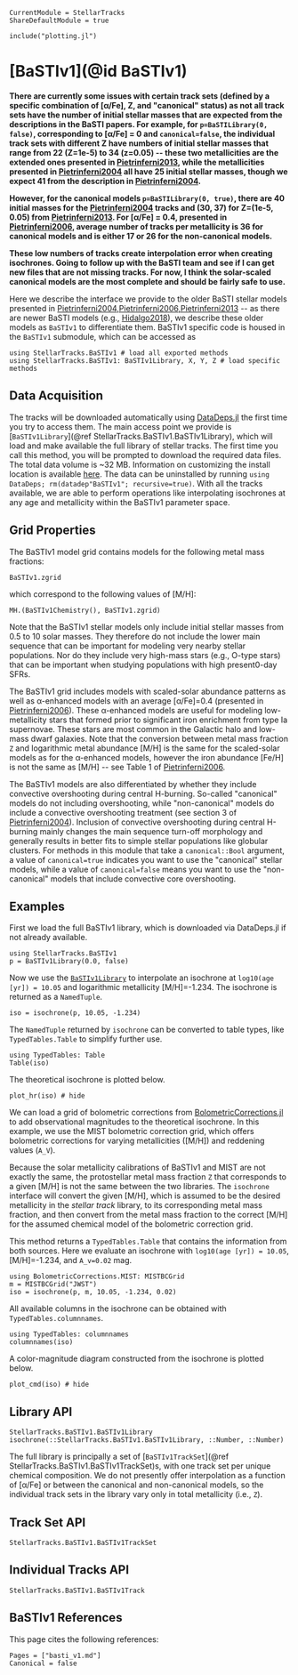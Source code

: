 ```@meta
CurrentModule = StellarTracks
ShareDefaultModule = true
```

```@setup
include("plotting.jl")
```

# [BaSTIv1](@id BaSTIv1)

**There are currently some issues with certain track sets (defined by a specific combination of \[α/Fe\], Z, and "canonical" status) as not all track sets have the number of initial stellar masses that are expected from the descriptions in the BaSTI papers. For example, for `p=BaSTILibrary(0, false)`, corresponding to \[α/Fe\] = 0 and `canonical=false`, the individual track sets with different Z have numbers of initial stellar masses that range from 22 (Z=1e-5) to 34 (z=0.05) -- these two metallicities are the extended ones presented in [Pietrinferni2013](@citet), while the metallicities presented in [Pietrinferni2004](@citet) all have 25 initial stellar masses, though we expect 41 from the description in [Pietrinferni2004](@citet).**

**However, for the canonical models `p=BaSTILibrary(0, true)`, there are 40 initial masses for the [Pietrinferni2004](@citet) tracks and (30, 37) for Z=(1e-5, 0.05) from [Pietrinferni2013](@citet). For \[α/Fe\] = 0.4, presented in [Pietrinferni2006](@citet), average number of tracks per metallicity is 36 for canonical models and is either 17 or 26 for the non-canonical models.**

**These low numbers of tracks create interpolation error when creating isochrones. Going to follow up with the BaSTI team and see if I can get new files that are not missing tracks. For now, I think the solar-scaled canonical models are the most complete and should be fairly safe to use.**

Here we describe the interface we provide to the older BaSTI stellar models presented in [Pietrinferni2004,Pietrinferni2006,Pietrinferni2013](@citet) -- as there are newer BaSTI models (e.g., [Hidalgo2018](@citet)), we describe these older models as `BaSTIv1` to differentiate them. BaSTIv1 specific code is housed in the `BaSTIv1` submodule, which can be accessed as

```@example
using StellarTracks.BaSTIv1 # load all exported methods
using StellarTracks.BaSTIv1: BaSTIv1Library, X, Y, Z # load specific methods
```

## Data Acquisition

The tracks will be downloaded automatically using [DataDeps.jl](https://github.com/oxinabox/DataDeps.jl) the first time you try to access them. The main access point we provide is [`BaSTIv1Library`](@ref StellarTracks.BaSTIv1.BaSTIv1Library), which will load and make available the full library of stellar tracks. The first time you call this method, you will be prompted to download the required data files. The total data volume is ~32 MB. Information on customizing the install location is available [here](https://www.oxinabox.net/DataDeps.jl/stable/z10-for-end-users/). The data can be uninstalled by running `using DataDeps; rm(datadep"BaSTIv1"; recursive=true)`. With all the tracks available, we are able to perform operations like interpolating isochrones at any age and metallicity within the BaSTIv1 parameter space.

## Grid Properties
The BaSTIv1 model grid contains models for the following metal mass fractions:

```@example
BaSTIv1.zgrid
```

which correspond to the following values of \[M/H\]:

```@example
MH.(BaSTIv1Chemistry(), BaSTIv1.zgrid)
```

Note that the BaSTIv1 stellar models only include initial stellar masses from 0.5 to 10 solar masses. They therefore do not include the lower main sequence that can be important for modeling very nearby stellar populations. Nor do they include very high-mass stars (e.g., O-type stars) that can be important when studying populations with high present0-day SFRs.

The BaSTIv1 grid includes models with scaled-solar abundance patterns as well as α-enhanced models with an average \[α/Fe\]=0.4 (presented in [Pietrinferni2006](@citet)). These α-enhanced models are useful for modeling low-metallicity stars that formed prior to significant iron enrichment from type Ia supernovae. These stars are most common in the Galactic halo and low-mass dwarf galaxies. Note that the conversion between metal mass fraction ``Z`` and logarithmic metal abundance \[M/H\] is the same for the scaled-solar models as for the α-enhanced models, however the iron abundance \[Fe/H\] is not the same as \[M/H\] -- see Table 1 of [Pietrinferni2006](@citet).

The BaSTIv1 models are also differentiated by whether they include convective overshooting during central H-burning. So-called "canonical" models do not including overshooting, while "non-canonical" models do include a convective overshooting treatment (see section 3 of [Pietrinferni2004](@citet)). Inclusion of convective overshooting during central H-burning mainly changes the main sequence turn-off morphology and generally results in better fits to simple stellar populations like globular clusters. For methods in this module that take a `canonical::Bool` argument, a value of `canonical=true` indicates you want to use the "canonical" stellar models, while a value of `canonical=false` means you want to use the "non-canonical" models that include convective core overshooting.

## Examples
First we load the full BaSTIv1 library, which is downloaded via DataDeps.jl if not already available.
```@example
using StellarTracks.BaSTIv1
p = BaSTIv1Library(0.0, false)
```

Now we use the [`BaSTIv1Library`](@ref) to interpolate an isochrone at `log10(age [yr]) = 10.05` and logarithmic metallicity \[M/H\]=-1.234. The isochrone is returned as a `NamedTuple`.
```@example
iso = isochrone(p, 10.05, -1.234)
```

The `NamedTuple` returned by `isochrone` can be converted to table types, like `TypedTables.Table` to simplify further use.
```@example
using TypedTables: Table
Table(iso)
```

The theoretical isochrone is plotted below.

```@example
plot_hr(iso) # hide
```

We can load a grid of bolometric corrections from [BolometricCorrections.jl](https://github.com/cgarling/BolometricCorrections.jl) to add observational magnitudes to the theoretical isochrone. In this example, we use the MIST bolometric correction grid, which offers bolometric corrections for varying metallicities (\[M/H\]) and reddening values (``A_V``).

Because the solar metallicity calibrations of BaSTIv1 and MIST are not exactly the same, the protostellar metal mass fraction ``Z`` that corresponds to a given \[M/H\] is not the same between the two libraries. The `isochrone` interface will convert the given \[M/H\], which is assumed to be the desired metallicity in the *stellar track* library, to its corresponding metal mass fraction, and then convert from the metal mass fraction to the correct \[M/H\] for the assumed chemical model of the bolometric correction grid.

This method returns a `TypedTables.Table` that contains the information from both sources. Here we evaluate an isochrone with `log10(age [yr]) = 10.05`, \[M/H\]=-1.234, and ``A_v=0.02`` mag. 

```@example
using BolometricCorrections.MIST: MISTBCGrid
m = MISTBCGrid("JWST")
iso = isochrone(p, m, 10.05, -1.234, 0.02)
```

All available columns in the isochrone can be obtained with `TypedTables.columnnames`.

```@example
using TypedTables: columnnames
columnnames(iso)
```

A color-magnitude diagram constructed from the isochrone is plotted below.

```@example
plot_cmd(iso) # hide
```

## Library API
```@docs
StellarTracks.BaSTIv1.BaSTIv1Library
isochrone(::StellarTracks.BaSTIv1.BaSTIv1Library, ::Number, ::Number)
```

The full library is principally a set of [`BaSTIv1TrackSet`](@ref StellarTracks.BaSTIv1.BaSTIv1TrackSet)s, with one track set per unique chemical composition. We do not presently offer interpolation as a function of \[α/Fe\] or between the canonical and non-canonical models, so the individual track sets in the library vary only in total metallicity (i.e., ``Z``).

## Track Set API
```@docs
StellarTracks.BaSTIv1.BaSTIv1TrackSet
```
 
## Individual Tracks API
```@docs
StellarTracks.BaSTIv1.BaSTIv1Track
```

## BaSTIv1 References
This page cites the following references:

```@bibliography
Pages = ["basti_v1.md"]
Canonical = false
```